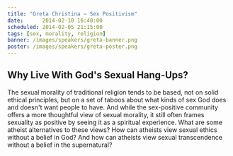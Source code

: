 ```yaml
---
title: "Greta Christina – Sex Positivism"
date:      2014-02-10 16:40:00
scheduled: 2014-02-05 21:15:00
tags: [sex, morality, religion]
banner: /images/speakers/greta-banner.png
poster: /images/speakers/greta-poster.png
---
```

## Why Live With God's Sexual Hang-Ups?

The sexual morality of traditional religion tends to be based, not on solid ethical principles, but on a set of taboos about what kinds of sex God does and doesn't want people to have. And while the sex-positive community offers a more thoughtful view of sexual morality, it still often frames sexuality as positive by seeing it as a spiritual experience. What are some atheist alternatives to these views? How can atheists view sexual ethics without a belief in God? And how can atheists view sexual transcendence without a belief in the supernatural?
